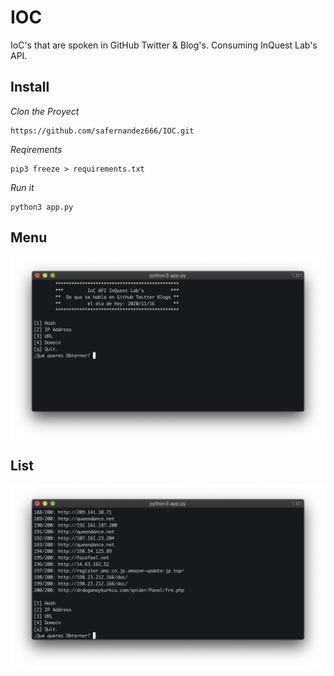 # IOC

IoC's that are spoken in GitHub Twitter & Blog's. Consuming InQuest Lab's API. 

## Install 

_Clon the Proyect_

```
https://github.com/safernandez666/IOC.git
```
_Reqirements_

```
pip3 freeze > requirements.txt
```

_Run it_

```
python3 app.py
```

## Menu

<img align="center" src="/screenshots/menu.png" width="600" >

## List

<img align="center" src="/screenshots/list.png" width="600" >
